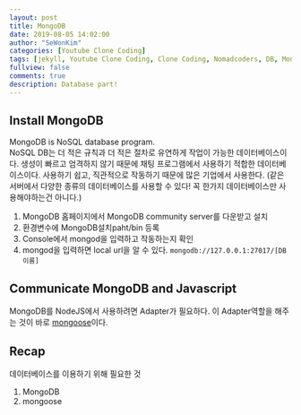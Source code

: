 ```yaml
---
layout: post
title: MongoDB
date: 2019-08-05 14:02:00
author: "SeWonKim"
categories: [Youtube Clone Coding]
tags: [jekyll, Youtube Clone Coding, Clone Coding, Nomadcoders, DB, MongoDB, mongoose]
fullview: false
comments: true
description: Database part! 
---
```


## Install MongoDB
MongoDB is NoSQL database program.   
NoSQL DB는 더 적은 규칙과 더 적은 절차로 유연하게 작업이 가능한 데이터베이스이다.
생성이 빠르고 엄격하지 않기 때문에 채팅 프로그램에서 사용하기 적합한 데이터베이스이다.
사용하기 쉽고, 직관적으로 작동하기 때문에 많은 기업에서 사용한다. 
(같은 서버에서 다양한 종류의 데이터베이스를 사용할 수 있다! 꼭 한가지 데이터베이스만 사용해야하는건 아니다.)


1. MongoDB 홈페이지에서 MongoDB community server를 다운받고 설치
2. 환경변수에 MongoDB설치paht/bin 등록
3. Console에서 mongod을 입력하고 작동하는지 확인
4. mongod을 입력하면 local url을 알 수 있다. `mongodb://127.0.0.1:27017/[DB이름]`


## Communicate MongoDB and Javascript
MongoDB를 NodeJS에서 사용하려면 Adapter가 필요하다. 
이 Adapter역할을 해주는 것이 바로 [mongoose](https://mongoosejs.com/)이다.


## Recap
데이터베이스를 이용하기 위해 필요한 것
1. MongoDB
2. mongoose